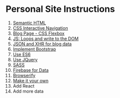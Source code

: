 # Personal Site Instructions

1. [Semantic HTML](personal-bio-site-1.md)
1. [CSS Interactive Navigation](personal-bio-site-2.md)
1. [Blog Page - CSS Flexbox](personal-bio-site-3.md)
1. [JS: Loops and write to the DOM](personal-bio-site-4.md)
1. [JSON and XHR for blog data](personal-bio-site-5.md)
1. [Implement Bootstrap](personal-bio-site-6.md)
1. [Use ES6](personal-bio-site-7.md)
1. [Use JQuery](personal-bio-site-8.md)
1. [SASS](personal-bio-site-9.md)
1. [Firebase for Data](personal-bio-site-10.md)
1. [Browserify](personal-bio-site-11.md)
1. [Make it your own](personal-bio-site-12.md)
1. Add React
1. Add more data
